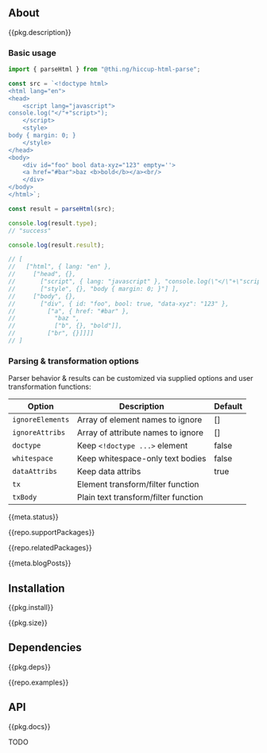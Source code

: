 <!-- include ../../assets/tpl/header.md -->

<!-- toc -->

## About

{{pkg.description}}

### Basic usage

```ts tangle:export/readme.ts
import { parseHtml } from "@thi.ng/hiccup-html-parse";

const src = `<!doctype html>
<html lang="en">
<head>
	<script lang="javascript">
console.log("</"+"script>");
	</script>
	<style>
body { margin: 0; }
	</style>
</head>
<body>
	<div id="foo" bool data-xyz="123" empty=''>
	<a href="#bar">baz <b>bold</b></a><br/>
	</div>
</body>
</html>`;

const result = parseHtml(src);

console.log(result.type);
// "success"

console.log(result.result);

// [
//   ["html", { lang: "en" },
//     ["head", {},
//       ["script", { lang: "javascript" }, "console.log(\"</\"+\"script>\");" ],
//       ["style", {}, "body { margin: 0; }"] ],
//     ["body", {},
//       ["div", { id: "foo", bool: true, "data-xyz": "123" },
//         ["a", { href: "#bar" },
//           "baz ",
//           ["b", {}, "bold"]],
//         ["br", {}]]]]
// ]
```

### Parsing & transformation options

Parser behavior & results can be customized via supplied options and user
transformation functions:

| Option           | Description                          | Default |
|------------------|--------------------------------------|---------|
| `ignoreElements` | Array of element names to ignore     | []      |
| `ignoreAttribs`  | Array of attribute names to ignore   | []      |
| `doctype`        | Keep `<!doctype ...>` element        | false   |
| `whitespace`     | Keep whitespace-only text bodies     | false   |
| `dataAttribs`    | Keep data attribs                    | true    |
| `tx`             | Element transform/filter function    |         |
| `txBody`         | Plain text transform/filter function |         |

{{meta.status}}

{{repo.supportPackages}}

{{repo.relatedPackages}}

{{meta.blogPosts}}

## Installation

{{pkg.install}}

{{pkg.size}}

## Dependencies

{{pkg.deps}}

{{repo.examples}}

## API

{{pkg.docs}}

TODO

<!-- include ../../assets/tpl/footer.md -->
